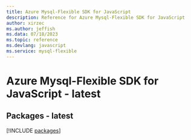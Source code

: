```yaml
---
title: Azure Mysql-Flexible SDK for JavaScript
description: Reference for Azure Mysql-Flexible SDK for JavaScript
author: xirzec
ms.author: jeffish
ms.data: 07/18/2023
ms.topic: reference
ms.devlang: javascript
ms.service: mysql-flexible
---
```

# Azure Mysql-Flexible SDK for JavaScript - latest
## Packages - latest
[!INCLUDE [packages](mysql-flexible-index.md)]
